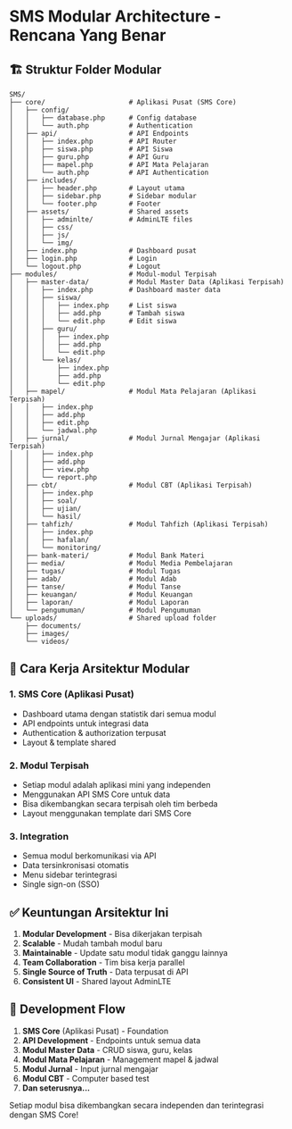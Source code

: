 # SMS Modular Architecture - Rencana Yang Benar

## 🏗️ Struktur Folder Modular

```
SMS/
├── core/                     # Aplikasi Pusat (SMS Core)
│   ├── config/
│   │   ├── database.php      # Config database
│   │   └── auth.php          # Authentication
│   ├── api/                  # API Endpoints
│   │   ├── index.php         # API Router
│   │   ├── siswa.php         # API Siswa
│   │   ├── guru.php          # API Guru
│   │   ├── mapel.php         # API Mata Pelajaran
│   │   └── auth.php          # API Authentication
│   ├── includes/
│   │   ├── header.php        # Layout utama
│   │   ├── sidebar.php       # Sidebar modular
│   │   └── footer.php        # Footer
│   ├── assets/               # Shared assets
│   │   ├── adminlte/         # AdminLTE files
│   │   ├── css/
│   │   ├── js/
│   │   └── img/
│   ├── index.php             # Dashboard pusat
│   ├── login.php             # Login
│   └── logout.php            # Logout
├── modules/                  # Modul-modul Terpisah
│   ├── master-data/          # Modul Master Data (Aplikasi Terpisah)
│   │   ├── index.php         # Dashboard master data
│   │   ├── siswa/
│   │   │   ├── index.php     # List siswa
│   │   │   ├── add.php       # Tambah siswa
│   │   │   └── edit.php      # Edit siswa
│   │   ├── guru/
│   │   │   ├── index.php
│   │   │   ├── add.php
│   │   │   └── edit.php
│   │   └── kelas/
│   │       ├── index.php
│   │       ├── add.php
│   │       └── edit.php
│   ├── mapel/                # Modul Mata Pelajaran (Aplikasi Terpisah)
│   │   ├── index.php
│   │   ├── add.php
│   │   ├── edit.php
│   │   └── jadwal.php
│   ├── jurnal/               # Modul Jurnal Mengajar (Aplikasi Terpisah)
│   │   ├── index.php
│   │   ├── add.php
│   │   ├── view.php
│   │   └── report.php
│   ├── cbt/                  # Modul CBT (Aplikasi Terpisah)
│   │   ├── index.php
│   │   ├── soal/
│   │   ├── ujian/
│   │   └── hasil/
│   ├── tahfizh/              # Modul Tahfizh (Aplikasi Terpisah)
│   │   ├── index.php
│   │   ├── hafalan/
│   │   └── monitoring/
│   ├── bank-materi/          # Modul Bank Materi
│   ├── media/                # Modul Media Pembelajaran
│   ├── tugas/                # Modul Tugas
│   ├── adab/                 # Modul Adab
│   ├── tanse/                # Modul Tanse
│   ├── keuangan/             # Modul Keuangan
│   ├── laporan/              # Modul Laporan
│   └── pengumuman/           # Modul Pengumuman
└── uploads/                  # Shared upload folder
    ├── documents/
    ├── images/
    └── videos/
```

## 🔄 Cara Kerja Arsitektur Modular

### 1. **SMS Core (Aplikasi Pusat)**
- Dashboard utama dengan statistik dari semua modul
- API endpoints untuk integrasi data
- Authentication & authorization terpusat
- Layout & template shared

### 2. **Modul Terpisah**
- Setiap modul adalah aplikasi mini yang independen
- Menggunakan API SMS Core untuk data
- Bisa dikembangkan secara terpisah oleh tim berbeda
- Layout menggunakan template dari SMS Core

### 3. **Integration**
- Semua modul berkomunikasi via API
- Data tersinkronisasi otomatis
- Menu sidebar terintegrasi
- Single sign-on (SSO)

## ✅ Keuntungan Arsitektur Ini

1. **Modular Development** - Bisa dikerjakan terpisah
2. **Scalable** - Mudah tambah modul baru
3. **Maintainable** - Update satu modul tidak ganggu lainnya
4. **Team Collaboration** - Tim bisa kerja parallel
5. **Single Source of Truth** - Data terpusat di API
6. **Consistent UI** - Shared layout AdminLTE

## 🚀 Development Flow

1. **SMS Core** (Aplikasi Pusat) - Foundation
2. **API Development** - Endpoints untuk semua data
3. **Modul Master Data** - CRUD siswa, guru, kelas
4. **Modul Mata Pelajaran** - Management mapel & jadwal
5. **Modul Jurnal** - Input jurnal mengajar
6. **Modul CBT** - Computer based test
7. **Dan seterusnya...**

Setiap modul bisa dikembangkan secara independen dan terintegrasi dengan SMS Core!
